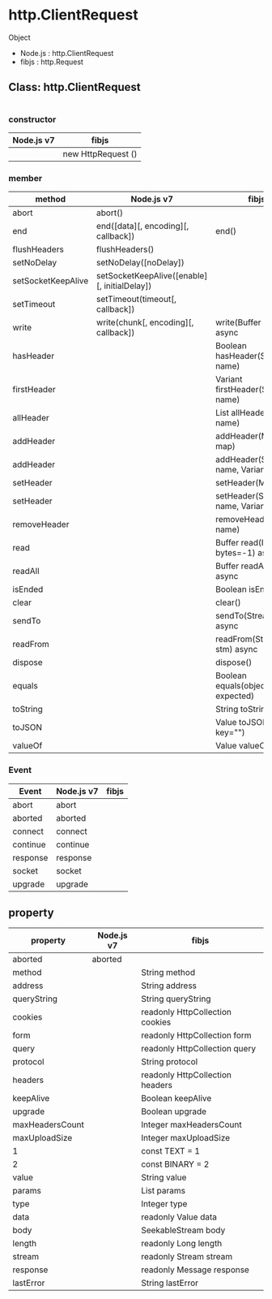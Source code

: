 
# http.ClientRequest

Object

- Node.js : http.ClientRequest
- fibjs : http.Request

## Class: http.ClientRequest

```js
```

### constructor

|    Node.js v7    |         fibjs      |
|------------------|--------------------|
|                  | new HttpRequest () |

### member

|        method     |                     Node.js v7               |                 fibjs                 |
|-------------------|----------------------------------------------|---------------------------------------|
|abort              | abort()                                      |                                       |
|end                | end([data][, encoding][, callback])          | end()                                 |
|flushHeaders       | flushHeaders()                               |                                       |
|setNoDelay         | setNoDelay([noDelay])                        |                                       |
|setSocketKeepAlive | setSocketKeepAlive([enable][, initialDelay]) |                                       |
|setTimeout         | setTimeout(timeout[, callback])              |                                       |
|write              | write(chunk[, encoding][, callback])         | write(Buffer data) async              |
|hasHeader          |                                              | Boolean hasHeader(String name)        |
|firstHeader        |                                              | Variant firstHeader(String name)      |
|allHeader          |                                              | List allHeader(String name)           |
|addHeader          |                                              | addHeader(Map map)                    |
|addHeader          |                                              | addHeader(String name, Variant value) |
|setHeader          |                                              | setHeader(Map map)                    |
|setHeader          |                                              | setHeader(String name, Variant value) |
|removeHeader       |                                              | removeHeader(String name)             |
|read               |                                              | Buffer read(Integer bytes=-1) async   |
|readAll            |                                              | Buffer readAll() async                |
|isEnded            |                                              | Boolean isEnded()                     |
|clear              |                                              | clear()                               |
|sendTo             |                                              | sendTo(Stream stm) async              |
|readFrom           |                                              | readFrom(Stream stm) async            |
|dispose            |                                              | dispose()                             |
|equals             |                                              | Boolean equals(object expected)       |
|toString           |                                              | String toString()                     |
|toJSON             |                                              | Value toJSON(String key="")           |
|valueOf            |                                              | Value valueOf()                       |

### Event

|  Event  |  Node.js v7 | fibjs |
|---------|-------------|-------|
|abort    | abort       |       |
|aborted  | aborted     |       |
|connect  | connect     |       |
|continue | continue    |       |
|response | response    |       |
|socket   | socket      |       |
|upgrade  | upgrade     |       |

## property

|   property     |   Node.js v7  |             fibjs               |
|----------------|---------------|---------------------------------|
|aborted         | aborted       |                                 |
|method          |               | String method                   |
|address         |               | String address                  |
|queryString     |               | String queryString              |
|cookies         |               | readonly HttpCollection cookies |
|form            |               | readonly HttpCollection form    |
|query           |               | readonly HttpCollection query   |
|protocol        |               | String protocol                 |
|headers         |               | readonly HttpCollection headers |
|keepAlive       |               | Boolean keepAlive               |
|upgrade         |               | Boolean upgrade                 |
|maxHeadersCount |               | Integer maxHeadersCount         |
|maxUploadSize   |               | Integer maxUploadSize           |
|1               |               | const TEXT = 1                  |
|2               |               | const BINARY = 2                |
|value           |               | String value                    |
|params          |               | List params                     |
|type            |               | Integer type                    |
|data            |               | readonly Value data             |
|body            |               | SeekableStream body             |
|length          |               | readonly Long length            |
|stream          |               | readonly Stream stream          |
|response        |               | readonly Message response       |
|lastError       |               | String lastError                |
